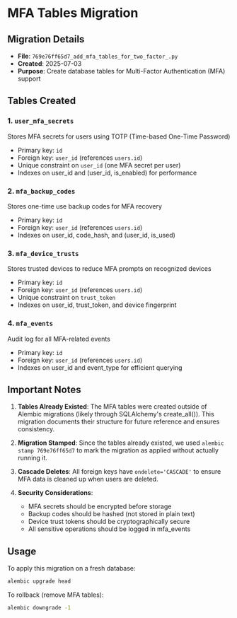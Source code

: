 # MFA Tables Migration

## Migration Details
- **File**: `769e76ff65d7_add_mfa_tables_for_two_factor_.py`
- **Created**: 2025-07-03
- **Purpose**: Create database tables for Multi-Factor Authentication (MFA) support

## Tables Created

### 1. `user_mfa_secrets`
Stores MFA secrets for users using TOTP (Time-based One-Time Password)
- Primary key: `id`
- Foreign key: `user_id` (references `users.id`)
- Unique constraint on `user_id` (one MFA secret per user)
- Indexes on user_id and (user_id, is_enabled) for performance

### 2. `mfa_backup_codes`
Stores one-time use backup codes for MFA recovery
- Primary key: `id`
- Foreign key: `user_id` (references `users.id`)
- Indexes on user_id, code_hash, and (user_id, is_used)

### 3. `mfa_device_trusts`
Stores trusted devices to reduce MFA prompts on recognized devices
- Primary key: `id`
- Foreign key: `user_id` (references `users.id`)
- Unique constraint on `trust_token`
- Indexes on user_id, trust_token, and device fingerprint

### 4. `mfa_events`
Audit log for all MFA-related events
- Primary key: `id`
- Foreign key: `user_id` (references `users.id`)
- Indexes on user_id and event_type for efficient querying

## Important Notes

1. **Tables Already Existed**: The MFA tables were created outside of Alembic migrations (likely through SQLAlchemy's create_all()). This migration documents their structure for future reference and ensures consistency.

2. **Migration Stamped**: Since the tables already existed, we used `alembic stamp 769e76ff65d7` to mark the migration as applied without actually running it.

3. **Cascade Deletes**: All foreign keys have `ondelete='CASCADE'` to ensure MFA data is cleaned up when users are deleted.

4. **Security Considerations**:
   - MFA secrets should be encrypted before storage
   - Backup codes should be hashed (not stored in plain text)
   - Device trust tokens should be cryptographically secure
   - All sensitive operations should be logged in mfa_events

## Usage
To apply this migration on a fresh database:
```bash
alembic upgrade head
```

To rollback (remove MFA tables):
```bash
alembic downgrade -1
```